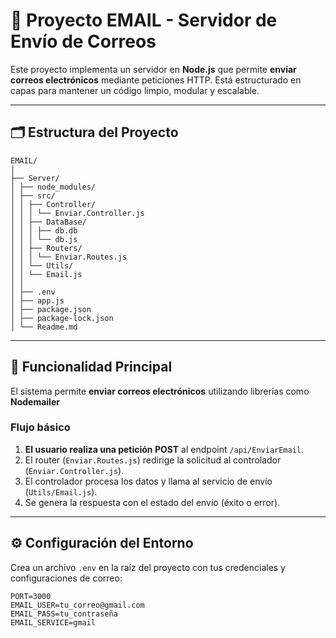 # 📧 Proyecto EMAIL - Servidor de Envío de Correos

Este proyecto implementa un servidor en **Node.js** que permite **enviar correos electrónicos** mediante peticiones HTTP. Está estructurado en capas para mantener un código limpio, modular y escalable.

---

## 🗂️ Estructura del Proyecto

```
EMAIL/
│
├── Server/
│ ├── node_modules/
│ ├── src/
│ │ ├── Controller/
│ │ │ └── Enviar.Controller.js
│ │ ├── DataBase/
│ │ │ ├── db.db
│ │ │ └── db.js
│ │ ├── Routers/
│ │ │ └── Enviar.Routes.js
│ │ └── Utils/
│ │ └── Email.js
│ │
│ ├── .env
│ ├── app.js
│ ├── package.json
│ ├── package-lock.json
│ └── Readme.md
```


---

## 🚀 Funcionalidad Principal

El sistema permite **enviar correos electrónicos** utilizando librerías como **Nodemailer** 
### Flujo básico

1. **El usuario realiza una petición POST** al endpoint `/api/EnviarEmail`.
2. El router (`Enviar.Routes.js`) redirige la solicitud al controlador (`Enviar.Controller.js`).
3. El controlador procesa los datos y llama al servicio de envío (`Utils/Email.js`).
4. Se genera la respuesta con el estado del envío (éxito o error).

---

## ⚙️ Configuración del Entorno

Crea un archivo `.env` en la raíz del proyecto con tus credenciales y configuraciones de correo:

```env
PORT=3000
EMAIL_USER=tu_correo@gmail.com
EMAIL_PASS=tu_contraseña
EMAIL_SERVICE=gmail
```
